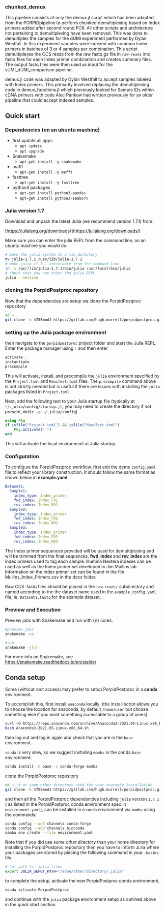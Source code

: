 ### chunked_demux

This pipeline consists of only the demux.jl script which has been
adapted from the PORPIDpipeline to perform chunked demultiplexing based
on Index primers added after second round PCR. All other scripts and
architecture not pertaining to demultiplexing have been removed. This
was done to demultiplex the samples for the dUMI experiment performed by
Dylan Westfall. In this experiment samples were indexed with common
Index primers in batches of 3 or 4 samples per combination. This script
demultiplexes the CCS reads from the raw fastq.gz file in `raw-reads`
into fastq files for each Index primer combination and creates summary
files. The output fastq files were then used as input for the
sUMI_dUMI_comparison pipeline.

demux.jl code was adapted by Dylan Westfall to accept samples labeled
with Index primers. This primarily involved replacing the demultiplexing
code in demux_functions.jl which previously looked for Sample IDs within
cDNA primers with code Alec Pankow had written previously for an older
pipeline that could accept Indexed samples. 



## Quick start

### Dependencies (on an ubuntu machine)

- first update all apps
   - `apt update`
   - `apt upgrade`
- Snakemake
   - `apt-get install -y snakemake`
- mafft
   - `apt-get install -y mafft`
- fasttree
   - `apt-get install -y fasttree`
- python3 packages
  - `apt-get install python3-pandas`
  - `apt-get install python3-seaborn`


### Julia version 1.7

Download and unpack the latest Julia (we recommend version 1.7.1) from: 

[https://julialang.org/downloads/](https://julialang.org/downloads/)

Make sure you can enter the julia REPL from the command line, on an ubuntu machine you would do:

```bash
# move the julia system to a lib directory
mv julia-1.7.1 /usr/lib/julia-1.7.1
# make julia v1.7.1 executable from the command line
ln -s /usr/lib/julia-1.7.1/bin/julia /usr/local/bin/julia
# check that you can enter the julia REPL
julia --version
```

### cloning the PorpidPostproc repository

Now that the dependencies are setup we clone the PorpidPostproc repository

```bash
cd ~
git clone -b h705mod1 https://gitlab.com/hugh.murrell/porpidpostproc.git
```

### setting up the Julia package environment

then navigate to the `porpidpostproc` project folder and start the Julia REPL. 
Enter the package manager using `]` and then enter

```julia
activate .
instantiate
precompile
```

This will activate, install, and precompile the `julia` environment specified by the 
`Project.toml` and `Manifest.toml` files. The `precompile` command
above is not strictly needed but is useful if there are issues with installing
the `julia` packages listed in `Project.toml`

Next, add the following text to your Julia startup file (typically at `~/.julia/config/startup.jl`; 
you may need to create the directory if not present, `mkdir -p ~/.julia/config`).

```julia
using Pkg
if isfile("Project.toml") && isfile("Manifest.toml")
    Pkg.activate(".")
end
```

This will activate the local environment at Julia startup.


### Configuration

To configure the PorpidPostproc workflow, first edit the demo `config.yaml` file to reflect
your library construction. 
It should follow the same format as shown below in **example.yaml**

```yaml
Dataset1:
  Sample1:
    index_type: Index_primer
    fwd_index: Index_F01
    rev_index: Index_R01
  Sample2:
    index_type: Index_primer
    fwd_index: Index_F02
    rev_index: Index_R02
  Sample3:
    index_type: Index_primer
    fwd_index: Index_F03
    rev_index: Index_R03
```

The Index primer sequences provided will be used for demultiplexing and will be trimmed
from the final sequences. **fwd_index** and **rev_index** are the index primers used to 
tag each sample. Illumina Nextera indexes can be used as well as the Index primer set 
developed in Jim Mullins lab. Information on the Index primer set can be found in the file
Mullins_Index_Primers.csv in the docs folder. 

Raw CCS .fastq files should be placed in the `raw-reads/` subdirectory and named 
according to the the dataset name used in the `example_config.yaml` file, ie, `Dataset1.fastq`
for the example dataset.


### Preview and Execution

Preview jobs with Snakemake and run with {n} cores.

```bash
#preview jobs
snakemake -np

#run
snakemake -j{n}
```

For more info on Snakemake, see https://snakemake.readthedocs.io/en/stable/

## Conda setup

Some (without root access) may prefer to setup PorpidPostproc in a **conda** environment.

To accomplish this, first install `anaconda` locally. (the install script allows you to choose
the location for anaconda, by default `/home/user` but choose something else if
you want something accessable to a group of users)

```bash
curl –O https://repo.anaconda.com/archive/Anaconda3-2021.05-Linux-x86_64.sh > Anaconda3-2021.05-Linux-x86_64.sh
bash Anaconda3-2021.05-Linux-x86_64.sh
```

then log out and log in again and check that you are in the `base` environment.

`conda` is very slow, so we suggest installing `mamba` in the conda `base` environment:

```bash
conda install -n base -c conda-forge mamba
```
clone the PorpidPostproc repository

```bash
cd ~  # or some other directory used for your anaconda installation
git clone -b h705mod1 https://gitlab.com/hugh.murrell/porpidpostproc.git
```

and then all the PorpidPostproc dependencies including `julia` version `1.7.1`
( as listed in the PorpidPostproc conda environment spec in `environment.yaml`),
can be installed in a `conda` environment via `mamba` using the commands:

```bash
conda config --add channels conda-forge
conda config --add channels bioconda
mamba env create --file environment.yaml
```

Note that if you did use *some other directory* than your home directory for
installing the PorpidPostproc repository then you have to inform Julia where
your packages are stored by placing the following command in your `.bashrc`
file:

```bash
# set path to .julia files
export JULIA_DEPOT_PATH="/some/other/directory/.julia"
```

to complete the setup, activate the new PorpidPostproc conda environment, 

```bash
conda activate PorpidPostproc
```

and continue with the `julia` package environment setup as outlined above in the *quick start* section.





